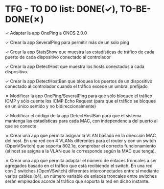 # TFG - TO DO list: DONE(✓), TO-BE-DONE(✗)

✓ Adaptar la app OnePing a ONOS 2.0.0

✓ Crear la app SeveralPing para permitir más de un solo ping

✓ Crear la app StatsShow que muestra las estadísticas de tráfico de cada puerto de cada dispositivo conectado al controlador

✓ Crear la app DetectHost que muestra los hosts conectados a cada dispositivo. 

✓ Crear la app DetectHostBan que bloquea los puertos de un dispositivo conectado al controlador cuando el tráfico excede un umbral prefijado

✗ Modificar la app OnePing/SeveralPing para que sólo bloquee el tráfico ICMP y sólo cuente los ICMP Echo Request (para que el tráfico se bloquee en un único sentido y no bidireccionalmente)

✓ Modificar el código de la app DetectHostBan para que el sistema mantenga las estadísticas para cada MAC, con independencia del puerto al que se conecte

✗ Crear una app que permita asignar la VLAN basado en la dirección MAC del host. En una red con 4 VLANs diferentes para el router  y con un switch (OpenVSwitch) que soporta 802.1q, comprobar el correcto funcionamiento (el host se asigna a la VLAN que le corresponde según la MAC que tenga).

✗ Crear una app que permita adaptar el número de enlaces troncales a ser agregados basado en el tráfico que está recibiendo el switch. En una red con 2 switches (OpenVSwitch) diferentes interconectados entre sí mediante varios cables (x4), un número variable de enlaces troncales entre switches serán empleados acorde al tráfico que soporta la red en dicho instante.
